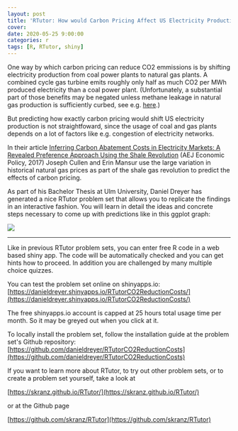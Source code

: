 ```yaml
---
layout: post
title: 'RTutor: How would Carbon Pricing Affect US Electricity Production?'
cover: 
date: 2020-05-25 9:00:00
categories: r
tags: [R, RTutor, shiny]
---  
```


One way by which carbon pricing can reduce CO2 emmissions is by shifting electricity production from coal power plants to natural gas plants. A combined cycle gas turbine emits roughly only half as much CO2 per MWh produced electricity than a coal power plant. (Unfortunately, a substantial part of those benefits may be negated unless methane leakage in natural gas production is sufficiently curbed, see e.g. [here](https://www.scientificamerican.com/article/methane-leaks-erase-some-of-the-climate-benefits-of-natural-gas/).)  

But predicting how exactly carbon pricing would shift US electricity production is not straightfoward, since the usage of coal and gas plants depends on a lot of factors like e.g. congestion of electricity networks.

In their article [Inferring Carbon Abatement Costs in Electricity Markets: A Revealed Preference Approach Using the Shale Revolution](https://www.aeaweb.org/articles?id=10.1257/pol.20150388) (AEJ Economic Policy, 2017) Joseph Cullen and Erin Mansur use the large variation in historical natural gas prices as part of the shale gas revolution to predict the effects of carbon pricing.

As part of his Bachelor Thesis at Ulm University, Daniel Dreyer has generated a nice RTutor problem set that allows you to replicate the findings in an interactive fashion. You will learn in detail the ideas and concrete steps necessary to come up with predictions like in this ggplot graph:


<img src="http://skranz.github.io/images/carbon_reduction.png" style="max-width: 100%;">

<hr>

Like in previous RTutor problem sets, you can enter free R code in a web based shiny app. The code will be automatically checked and you can get hints how to proceed. In addition you are challenged by many multiple choice quizzes.

You can test the problem set online on shinyapps.io: [https://danieldreyer.shinyapps.io/RTutorCO2ReductionCosts/](https://danieldreyer.shinyapps.io/RTutorCO2ReductionCosts/)

The free shinyapps.io account is capped at 25 hours total usage time per month. So it may be greyed out when you click at it.

To locally install the problem set, follow the installation guide at the problem set's Github repository: [https://github.com/danieldreyer/RTutorCO2ReductionCosts](https://github.com/danieldreyer/RTutorCO2ReductionCosts)

If you want to learn more about RTutor, to try out other problem sets, or to create a problem set yourself, take a look at 

[https://skranz.github.io/RTutor/](https://skranz.github.io/RTutor/)

or at the Github page

[https://github.com/skranz/RTutor](https://github.com/skranz/RTutor)

